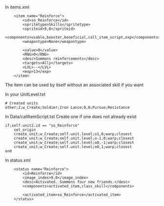 In items.xml

```
    <item name="Reinforce">
        <id>so_Reinforce</id>
        <spritetype>Skills</spritetype>
        <spriteid>9,0</spriteid>
        <components>usable,booster,beneficial,call_item_script,exp</components>
        <weapontype>None</weapontype>

        <value>0</value>
        <RNG>0</RNG>
        <desc>Summons reinforcements</desc>
        <targets>Ally</targets>
        <LVL>--</LVL>
        <exp>13</exp>
    </item>
```

The item can be used by itself without an associated skill if you want

In your UnitLevel.txt
```
# Created units
other;2;w_Create;Soldier;Iron Lance;0,0;Pursue;Resistance
```

In Data/callItemScript.txt
Create one if one does not already exist
```
if;self.unit2.id == "so_Reinforce"
    set_origin
    create_unit;w_Create;self.unit.level;o1,0;warp;closest
    create_unit;w_Create;self.unit.level;o-1,0;warp;closest
    create_unit;w_Create;self.unit.level;o0,-1;warp;closest
    create_unit;w_Create;self.unit.level;o0,1;warp;closest
end
```

In status.xml
```
    <status name="Reinforce">
        <id>Reinforce</id>
        <image_index>9,0</image_index>
        <desc>Activated. Summons four new friends.</desc>
        <components>activated_item,class_skill</components>

        <activated_item>so_Reinforce</activated_item>
    </status>
```
